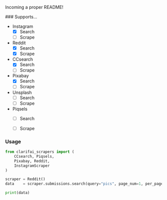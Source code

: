 Incoming a proper README!

### Supports...
- Instagram
    - [X] Search
    - [ ] Scrape
- Reddit
    - [X] Search
    - [X] Scrape
- CCsearch
    - [X] Search
    - [ ] Scrape
- Pixabay
    - [X] Search
    - [ ] Scrape
- Unsplash
    - [ ] Search
    - [ ] Scrape
- Piqsels
    - [ ] Search
    - [ ] Scrape


### Usage
``` python
from clarifai_scrapers import (
    CCsearch, Piqsels, 
    Pixabay, Reddit, 
    InstagramScraper
)

scraper = Reddit()
data    = scraper.submissions.search(query="pics", page_num=1, per_page=25)

print(data)
```
